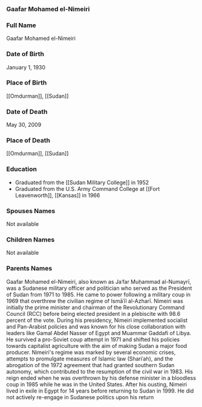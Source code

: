 ### Gaafar Mohamed el-Nimeiri

### Full Name

Gaafar Mohamed el-Nimeiri

### Date of Birth

January 1, 1930

### Place of Birth

[[Omdurman]], [[Sudan]]

### Date of Death

May 30, 2009

### Place of Death

[[Omdurman]], [[Sudan]]

### Education

- Graduated from the [[Sudan Military College]] in 1952
- Graduated from the U.S. Army Command College at [[Fort Leavenworth]], [[Kansas]] in 1966
### Spouses Names

Not available

### Children Names

Not available

### Parents Names

Gaafar Mohamed el-Nimeiri, also known as Jaʿfar Muḥammad al-Numayrī, was a Sudanese military officer and politician who served as the President of Sudan from 1971 to 1985. He came to power following a military coup in 1969 that overthrew the civilian regime of Ismāʿīl al-Azharī. Nimeiri was initially the prime minister and chairman of the Revolutionary Command Council (RCC) before being elected president in a plebiscite with 98.6 percent of the vote. During his presidency, Nimeiri implemented socialist and Pan-Arabist policies and was known for his close collaboration with leaders like Gamal Abdel Nasser of Egypt and Muammar Gaddafi of Libya. He survived a pro-Soviet coup attempt in 1971 and shifted his policies towards capitalist agriculture with the aim of making Sudan a major food producer. Nimeiri's regime was marked by several economic crises, attempts to promulgate measures of Islamic law (Shariʿah), and the abrogation of the 1972 agreement that had granted southern Sudan autonomy, which contributed to the resumption of the civil war in 1983. His reign ended when he was overthrown by his defense minister in a bloodless coup in 1985 while he was in the United States. After his ousting, Nimeiri lived in exile in Egypt for 14 years before returning to Sudan in 1999. He did not actively re-engage in Sudanese politics upon his return